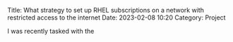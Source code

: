 Title: What strategy to set up RHEL subscriptions on a network with restricted access to the internet
Date: 2023-02-08 10:20
Category: Project

I was recently tasked with the  